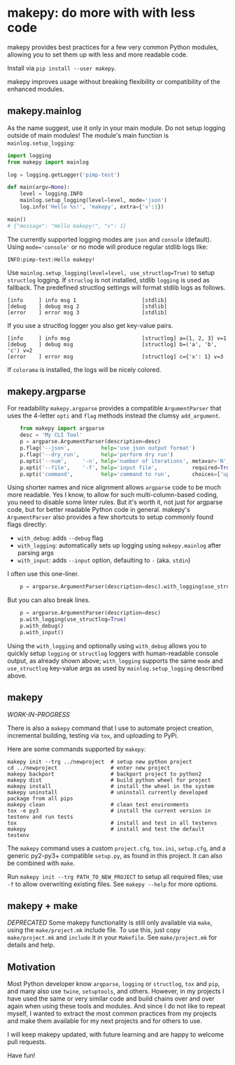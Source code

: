 makepy: do more with with less code
===================================

makepy provides best practices for a few very common Python modules,
allowing you to set them up with less and more readable code.

Install via `pip install --user makepy`.

makepy improves usage without breaking flexibility or compatibility
of the enhanced modules.

makepy.mainlog
--------------

As the name suggest, use it only in your main module. Do not setup logging
outside of main modules! The module's main function is `mainlog.setup_logging`:

```python
import logging
from makepy import mainlog

log = logging.getLogger('pimp-test')

def main(argv=None):
    level = logging.INFO
    mainlog.setup_logging(level=level, mode='json')
    log.info('Hello %s!', 'makepy', extra={'v':1})

main()
# {"message": "Hello makepy!", "v": 1}
```

The currently supported logging modes are `json` and `console` (default).
Using `mode='console'` or no mode will produce regular stdlib logs like:

    INFO:pimp-test:Hello makepy!

Use `mainlog.setup_logging(level=level, use_structlog=True)` to setup `structlog` logging.
If `struclog` is not installed, stdlib `logging` is used as fallback.
The predefined structlog settings will format stdlib logs as follows.

    [info     ] info msg 1                     [stdlib]
    [debug    ] debug msg 2                    [stdlib]
    [error    ] error msg 3                    [stdlib]

If you use a structlog logger you also get key-value pairs.

    [info     ] info msg                       [structlog] a=[1, 2, 3] v=1
    [debug    ] debug msg                      [structlog] b=('a', 'b', 'c') v=2
    [error    ] error msg                      [structlog] c={'x': 1} v=3

If `colorama` is installed, the logs will be nicely colored.

makepy.argparse
---------------

For readability `makepy.argparse` provides a compatible `ArgumentParser` that uses
the 4-letter `opti` and `flag` methods instead the clumsy `add_argument`.

```python
    from makepy import argparse
    desc = 'My CLI Tool'
    p = argparse.ArgumentParser(description=desc)
    p.flag('--json',          help='use json output format')
    p.flag('--dry_run',       help='perform dry run')
    p.opti('--num',     '-n', help='number of iterations', metavar='N', type=int, default=1)
    p.opti('--file',    '-f', help='input file',           required=True)
    p.opti('command',         help='command to run',       choices=['upper','lower'])
```

Using shorter names and nice alignment allows `argparse` code to be much more readable.
Yes I know, to allow for such multi-column-based coding, you need to disable some linter rules.
But it's worth it, not just for argparse code, but for better readable Python code in general.
makepy's `ArgumentParser` also provides a few shortcuts to setup commonly found flags directly:

* `with_debug`:   adds `--debug` flag
* `with_logging`: automatically sets up logging using `makepy.mainlog` after parsing args
* `with_input`:   adds `--input` option, defaulting to `-` (aka. `stdin`)

I often use this one-liner.

```python
    p = argparse.ArgumentParser(description=desc).with_logging(use_structlog=True).with_debug()
```

But you can also break lines.

```python
    p = argparse.ArgumentParser(description=desc)
    p.with_logging(use_structlog=True)
    p.with_debug()
    p.with_input()
```

Using the `with_logging` and optionally using `with_debug` allows you to quickly
setup `logging` or `structlog` loggers with human-readable console output, as already
shown above; `with_logging` supports the same `mode` and `use_structlog` key-value args
as used by `mainlog.setup_logging` described above.

makepy
------
*WORK-IN-PROGRESS*

There is also a `makepy` command that I use to automate project creation, incremental
building, testing via `tox`, and uploading to PyPi.

Here are some commands supported by `makepy`:

    makepy init --trg ../newproject  # setup new python project
    cd ../newproject                 # enter new project
    makepy backport                  # backport project to python2
    makepy dist                      # build python wheel for project
    makepy install                   # install the wheel in the system
    makepy uninstall                 # uninstall currently developed package from all pips
    makepy clean                     # clean test environments
    tox -e py3                       # install the current version in testenv and run tests
    tox                              # install and test in all testenvs
    makepy                           # install and test the default testenv

The `makepy` command uses a custom `project.cfg`, `tox.ini`, `setup.cfg`, and a generic
py2-py3+ compatible `setup.py`, as found in this project. It can also be combined with `make`.

Run `makepy init --trg PATH_TO_NEW_PROJECT` to setup all required files; use `-f` to allow
overwriting existing files. See `makepy --help` for more options.

makepy + make
-------------
*DEPRECATED*
Some makepy functionality is still only available via `make`, using the `make/project.mk`
include file. To use this, just copy `make/project.mk` and `include` it in your `Makefile`.
See `make/project.mk` for details and help.

Motivation
----------
Most Python developer know `argparse`, `logging` or `structlog`, `tox` and `pip`, and
many also use `twine`, `setuptools`, and others. However, in my projects I have used the
same or very similar code and build chains over and over again when using these tools and
modules. And since I do not like to repeat myself, I wanted to extract the most common
practices from my projects and make them available for my next projects and for others to use.

I will keep makepy updated, with future learning and are happy to welcome pull requests.

Have fun!
